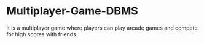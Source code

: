 # Multiplayer-Game-DBMS
It is a multiplayer game where players can play arcade games and compete for high scores with friends.
